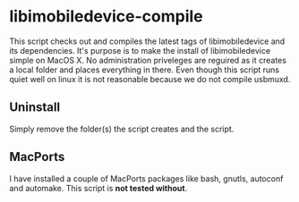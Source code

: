 libimobiledevice-compile
========================

This script checks out and compiles the latest tags of libimobiledevice and its dependencies. It's purpose is to make the install of libimobiledevice simple on MacOS X. No administration priveleges are reguired as it creates a local folder and places everything in there. Even though this script runs quiet well on linux it is not reasonable because we do not compile usbmuxd.

## Uninstall
Simply remove the folder(s) the script creates and the script.

## MacPorts
I have installed a couple of MacPorts packages like bash, gnutls, autoconf and automake. This script is **not tested without**.